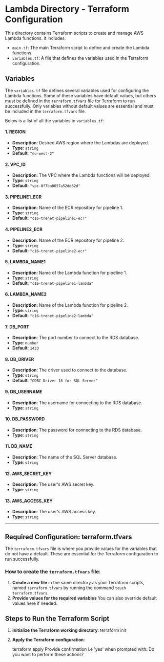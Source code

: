 # **Lambda Directory - Terraform Configuration**

This directory contains Terraform scripts to create and manage AWS Lambda functions. It includes:

- `main.tf`: The main Terraform script to define and create the Lambda functions.
- `variables.tf`: A file that defines the variables used in the Terraform configuration.

## **Variables**

The `variables.tf` file defines several variables used for configuring the Lambda functions. Some of these variables have default values, but others must be defined in the `terraform.tfvars` file for Terraform to run successfully. Only variables without default values are essential and must be included in the `terraform.tfvars` file.

Below is a list of all the variables in `variables.tf`:

#### **1. REGION**
- **Description**: Desired AWS region where the Lambdas are deployed.
- **Type**: `string`
- **Default**: `"eu-west-2"`

#### **2. VPC_ID**
- **Description**: The VPC where the Lambda functions will be deployed.
- **Type**: `string`
- **Default**: `"vpc-0f7ba8057a52dd82d"`

#### **3. PIPELINE1_ECR**
- **Description**: Name of the ECR repository for pipeline 1.
- **Type**: `string`
- **Default**: `"c16-trenet-pipeline1-ecr"`

#### **4. PIPELINE2_ECR**
- **Description**: Name of the ECR repository for pipeline 2.
- **Type**: `string`
- **Default**: `"c16-trenet-pipeline2-ecr"`

#### **5. LAMBDA_NAME1**
- **Description**: Name of the Lambda function for pipeline 1.
- **Type**: `string`
- **Default**: `"c16-trenet-pipeline1-lambda"`

#### **6. LAMBDA_NAME2**
- **Description**: Name of the Lambda function for pipeline 2.
- **Type**: `string`
- **Default**: `"c16-trenet-pipeline2-lambda"`

#### **7. DB_PORT**
- **Description**: The port number to connect to the RDS database.
- **Type**: `number`
- **Default**: `1433`

#### **8. DB_DRIVER**
- **Description**: The driver used to connect to the database.
- **Type**: `string`
- **Default**: `"ODBC Driver 18 for SQL Server"`

#### **9. DB_USERNAME**
- **Description**: The username for connecting to the RDS database.
- **Type**: `string`

#### **10. DB_PASSWORD**
- **Description**: The password for connecting to the RDS database.
- **Type**: `string`

#### **11. DB_NAME**
- **Description**: The name of the SQL Server database.
- **Type**: `string`

#### **12. AWS_SECRET_KEY**
- **Description**: The user's AWS secret key.
- **Type**: `string`

#### **13. AWS_ACCESS_KEY**
- **Description**: The user's AWS access key.
- **Type**: `string`

---

## **Required Configuration: terraform.tfvars**

The `terraform.tfvars` file is where you provide values for the variables that do not have a default. These are essential for the Terraform configuration to run successfully.

### How to create the `terraform.tfvars` file:

1. **Create a new file** in the same directory as your Terraform scripts, named `terraform.tfvars` by running the command `touch terraform.tfvars`.
2. **Provide values for the required variables** You can also override default values here if needed.

## **Steps to Run the Terraform Script**

1. **Initialize the Terraform working directory**:
   terraform init
   
2. **Apply the Terraform configuration**:

   terraform apply
   Provide confirmation i.e 'yes' when prompted with: Do you want to perform these actions?
